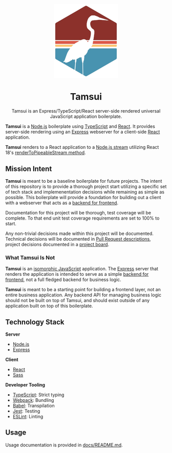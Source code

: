 <div align="center">
  <img width="200" height="auto" alt="Tamsui logo" src="./static/images/logo.webp" /><br/>
  <h1>Tamsui</h1>
  <p>
    Tamsui is an Express/TypeScript/React server-side rendered universal JavaScript application boilerplate.
  </p>
</div>

**Tamsui** is a [Node.js](https://nodejs.org/en) boilerplate using [TypeScript](https://www.typescriptlang.org/) and [React](https://react.dev/). It provides server-side rendering using an [Express](https://expressjs.com/) webserver for a client-side [React](https://react.dev/) application.

**Tamsui** renders to a React application to a [Node.js stream](https://nodejs.org/api/stream.html) utilizing React 18's [renderToPipeableStream method](https://react.dev/reference/react-dom/server/renderToPipeableStream).

## Mission Intent
**Tamsui** is meant to be a baseline boilerplate for future projects. The intent of this repository is to provide a thorough project start utilizing a specific set of tech stack and implemenentation decisions while remaining as simple as possible. This boilerplate will provide a foundation for building out a client with a webserver that acts as a [backend for frontend](https://learn.microsoft.com/en-us/azure/architecture/patterns/backends-for-frontends).

Documentation for this project will be thorough, test coverage will be complete. To that end unit test coverage requirements are set to 100% to start.

Any non-trivial decisions made within this project will be documented. Technical decisions will be documented in [Pull Request descriptions](https://github.com/chichiwang/tamsui/pulls?q=is%3Aclosed), project decisions documented in a [project board](https://github.com/users/chichiwang/projects/1).

### What Tamsui Is Not
**Tamsui** is an [isomorphic JavaScript](https://en.wikipedia.org/wiki/Isomorphic_JavaScript) application. The [Express](https://expressjs.com/) server that renders the application is intended to serve as a simple [backend for frontend](https://learn.microsoft.com/en-us/azure/architecture/patterns/backends-for-frontends), not a full fledged backend for business logic.

**Tamsui** is meant to be a starting point for building a frontend layer, not an entire business application. Any backend API for managing business logic should not be built on top of Tamsui, and should exist outside of any application built on top of this boilerplate.

## Technology Stack
**Server**
* [Node.js](https://nodejs.org/en)
* [Express](https://expressjs.com/)

**Client**
* [React](https://react.dev/)
* [Sass](https://sass-lang.com/)

**Developer Tooling**
* [TypeScript](https://www.typescriptlang.org/): Strict typing
* [Webpack](https://webpack.js.org/): Bundling
* [Babel](https://babeljs.io/): Transpilation
* [Jest](https://jestjs.io/): Testing
* [ESLint](https://eslint.org/): Linting

## Usage
Usage documentation is provided in [docs/README.md](docs/README.md).
